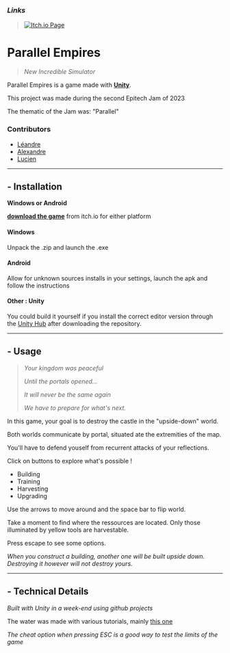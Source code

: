 ### *Links*
> [![Itch.io Page](https://img.shields.io/badge/Itch.io-Download_the_game-red?style=for-the-badge&logo=itch.io)](https://mathematisse.itch.io/parallel-empires)


# **Parallel Empires**
> *New Incredible Simulator*
> 
Parallel Empires is a game made with **[Unity](https://unity.com/)**.

This project was made during the second Epitech Jam of 2023

The thematic of the Jam was: "Parallel"

### Contributors
- [Léandre](https://github.com/Ekhalios)
- [Alexandre](https://github.com/FredeAlexandre)
- [Lucien](https://github.com/mathematisse)

___

## **- Installation**

**Windows or Android**

**[download the game](https://mathematisse.itch.io/parallel-empires)** from itch.io for either platform
#### Windows
Unpack the .zip and launch the .exe
#### Android
Allow for unknown sources installs in your settings, launch the apk and follow the instructions
#### Other : Unity
You could build it yourself if you install the correct editor version through the [Unity Hub](https://unity.com/unity-hub) after downloading the repository.
___

## **- Usage**

> *Your kingdom was peaceful*
> 
> *Until the portals opened...*
> 
> *It will never be the same again*
> 
> *We have to prepare for what's next.*

In this game, your goal is to destroy the castle in the "upside-down" world.

Both worlds communicate by portal, situated ate the extremities of the map.

You'll have to defend youself from recurrent attacks of your reflections.

Click on buttons to explore what's possible !
- Building
- Training
- Harvesting
- Upgrading

Use the arrows to move around and the space bar to flip world.

Take a moment to find where the ressources are located. Only those illuminated by yellow tools are harvestable.

Press escape to see some options.

*When you construct a building, another one will be built upside down. Destroying it however will not destroy yours.*

___

## **- Technical Details**

*Built with Unity in a week-end using github projects*

The water was made with various tutorials, mainly [this one](https://www.youtube.com/watch?v=ym1K3of3pys)

*The cheat option when pressing ESC is a good way to test the limits of the game*
